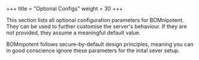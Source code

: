 +++
title = "Optional Configs"
weight = 30
+++

This section lists all optional configuration parameters for BOMnipotent. They can be used to further customise the server's behaviour. If they are not provided, they assume a meaningful default value.

BOMnipotent follows secure-by-default design principles, meaning you can in good conscience ignore these parameters for the inital sever setup.

